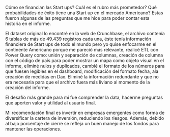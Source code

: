 Cómo se financian las Start ups? Cuál es el rubro más prometedor? Qué probabilidades de éxito tiene una Start up en el mercado Americano? Estas fueron algunas de las preguntas que me hice para poder contar esta historia en el informe. 

El dataset original lo encontré en la web de Crunchbase, el archivo contenía 6 tablas de más de 49.439 registros cada una, éste tenía información financiera de Start ups de todo el mundo pero yo quise enfocarme en el continente Americano porque me pareció más relevante, realicé ETL con Power Query como: unión y separación de columnas, creación de columna con el código de país para poder mostrar un mapa como objeto visual en el informe, eliminé nulos y duplicados, cambié el formato de los números para que fuesen legibles en el dashboard, modificación del formato fecha, ala creación de medidas en Dax. Eliminé la información redundante y que no era necesaria para que el archivo fuera más liviano al momento de la creación del informe. 

El desafío más grande para mi fue comprender la data, hacerme preguntas que aporten valor y utilidad al usuario final.

Mi recomendación final es invertir en empresas emergentes como forma de diversificar la cartera de inversión, reduciendo los riesgos. Además, debido al bajo porcentaje de cierre se refleja un buen manejo de los fondos para mantener las operaciones. 

